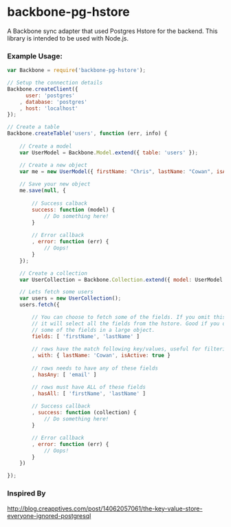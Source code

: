 backbone-pg-hstore
==================

A Backbone sync adapter that used Postgres Hstore for the backend. This library is intended to be used with Node.js.

### Example Usage:

```javascript
var Backbone = require('backbone-pg-hstore');

// Setup the connection details
Backbone.createClient({
      user: 'postgres'
    , database: 'postgres'
    , host: 'localhost'
});

// Create a table
Backbone.createTable('users', function (err, info) {
    
    // Create a model
    var UserModel = Backbone.Model.extend({ table: 'users' });

    // Create a new object
    var me = new UserModel({ firstName: "Chris", lastName: "Cowan", isActive: true });
    
    // Save your new object
    me.save(null, {
          
        // Success calback
        success: function (model) {
            // Do something here!
        }
        
        // Error callback
        , error: function (err) {
            // Oops!
        }
    });

    // Create a collection
    var UserCollection = Backbone.Collection.extend({ model: UserModel });

    // Lets fetch some users
    var users = new UserCollection();
    users.fetch({

        // You can choose to fetch some of the fields. If you omit this option
        // it will select all the fields from the hstore. Good if you only need
        // some of the fields in a large object. 
        fields: [ 'firstName', 'lastName' ]
        
        // rows have the match following key/values, useful for filtering
        , with: { lastName: 'Cowan', isActive: true }
        
        // rows needs to have any of these fields
        , hasAny: [ 'email' ]

        // rows must have ALL of these fields
        , hasAll: [ 'firstName', 'lastName' ]
        
        // Success callback
        , success: function (collection) {
            // Do something here!
        }

        // Error callback
        , error: function (err) {
            // Oops!
        }
    })

});
```

### Inspired By

http://blog.creapptives.com/post/14062057061/the-key-value-store-everyone-ignored-postgresql
